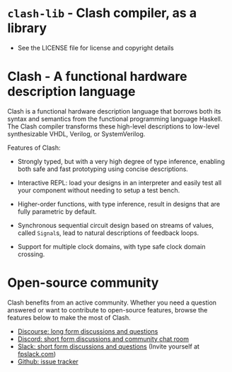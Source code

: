 # `clash-lib` - Clash compiler, as a library

  * See the LICENSE file for license and copyright details

# Clash - A functional hardware description language
Clash is a functional hardware description language that borrows both
its syntax and semantics from the functional programming language
Haskell. The Clash compiler transforms these high-level descriptions to
low-level synthesizable VHDL, Verilog, or SystemVerilog.

Features of Clash:

  * Strongly typed, but with a very high degree of type inference, enabling both
    safe and fast prototyping using concise descriptions.

  * Interactive REPL: load your designs in an interpreter and easily test all
    your component without needing to setup a test bench.

  * Higher-order functions, with type inference, result in designs that are
    fully parametric by default.

  * Synchronous sequential circuit design based on streams of values, called
    `Signal`s, lead to natural descriptions of feedback loops.

  * Support for multiple clock domains, with type safe clock domain crossing.

# Open-source community
Clash benefits from an active community. Whether you need a question answered or
want to contribute to open-source features, browse the features below to make
the most of Clash.

- [Discourse: long form discussions and questions](https://clash-lang.discourse.group/)
- [Discord: short form discussions and community chat room](https://discord.gg/rebGq25FB4)
- [Slack: short form discussions and questions](https://functionalprogramming.slack.com/archives/CPGMJFF50)
  (Invite yourself at [fpslack.com](https://fpslack.com))
- [Github: issue tracker](https://github.com/clash-lang/clash-compiler/issues)

